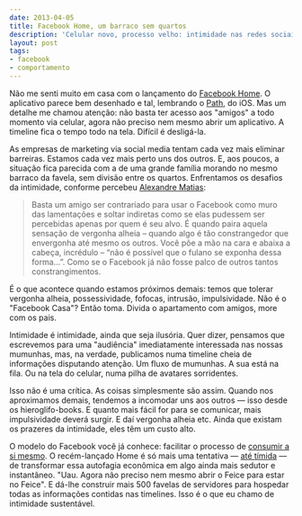 ```yaml
---
date: 2013-04-05
title: Facebook Home, um barraco sem quartos
description: 'Celular novo, processo velho: intimidade nas redes sociais'
layout: post
tags: 
- facebook
- comportamento
---
```


Não me senti muito em casa com o lançamento do [Facebook Home](http://www.engadget.com/2013/04/04/facebook-home-hands-on/). O aplicativo parece bem desenhado e tal, lembrando o [Path](https://path.com), do iOS. Mas um detalhe me chamou atenção: não basta ter acesso aos "amigos" a todo momento via celular, agora não preciso nem mesmo abrir um aplicativo. A timeline fica o tempo todo na tela. Difícil é desligá-la.

As empresas de marketing via social media tentam cada vez mais eliminar barreiras. Estamos cada vez mais perto uns dos outros. E, aos poucos, a situação fica parecida com a de uma grande família morando no mesmo barraco da favela, sem divisão entre os quartos. Enfrentamos os desafios da intimidade, conforme percebeu [Alexandre Matias](http://www.oesquema.com.br/trabalhosujo/2013/04/01/impressao-digital-150-papo-reto-sobre-o-facebook.htm):

> Basta um amigo ser contrariado para usar o Facebook como muro das lamentações e soltar indiretas como se elas pudessem ser percebidas apenas por quem é seu alvo. É quando paira aquela sensação de vergonha alheia – quando algo é tão constrangedor que envergonha até mesmo os outros. Você põe a mão na cara e abaixa a cabeça, incrédulo – “não é possível que o fulano se exponha dessa forma…”. Como se o Facebook já não fosse palco de outros tantos constrangimentos.

É o que acontece quando estamos próximos demais: temos que tolerar vergonha alheia, possessividade, fofocas, intrusão, impulsividade. Não é o "Facebook Casa"? Então toma. Divida o apartamento com amigos, more com os pais.

Intimidade é intimidade, ainda que seja ilusória. Quer dizer, pensamos que escrevemos para uma "audiência" imediatamente interessada nas nossas mumunhas, mas, na verdade, publicamos numa timeline cheia de informações disputando atenção. Um fluxo de mumunhas. A sua está na fila. Ou na tela do celular, numa pilha de avatares sorridentes.

Isso não é uma crítica. As coisas simplesmente são assim. Quando nos aproximamos demais, tendemos a incomodar uns aos outros — isso desde os hieroglifo-books. E quanto mais fácil for para se comunicar, mais impulsividade deverá surgir. E daí vergonha alheia etc. Ainda que existam os prazeres da intimidade, eles têm um custo alto.

O modelo do Facebook você já conhece: facilitar o processo de [consumir a si mesmo](http://caosordenado.com/consumindo-a-si-mesmo/). O recém-lançado Home é só mais uma tentativa — [até tímida](http://mashable.com/2013/04/04/facebook-home-track-location/) — de transformar essa autofagia econômica em algo ainda mais sedutor e instantâneo. "Uau. Agora não preciso nem mesmo abrir o Feice para estar no Feice". E dá-lhe construir mais 500 favelas de servidores para hospedar todas as informações contidas nas timelines. Isso é o que eu chamo de intimidade sustentável.